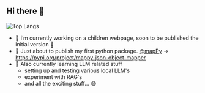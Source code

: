 ## Hi there 👋

 ![Top Langs](https://github-readme-stats.vercel.app/api/top-langs/?username=pazsitz&hide=&theme=catppuccin_latte)

- 🔭 I’m currently working on a children webpage, soon to be published the initial version 🤞
- 🎉 Just about to publish my first python package. [@mapPy](https://github.com/PazsitZ/mappy-json-object-mapper) -> https://pypi.org/project/mappy-json-object-mapper
- 🌱 Also currently learning LLM related stuff
  - setting up and testing various local LLM's
  - experiment with RAG's
  - and all the exciting stuff... 😄

<!--
**PazsitZ/PazsitZ** is a ✨ _special_ ✨ repository because its `README.md` (this file) appears on your GitHub profile.

Here are some ideas to get you started:

- 🔭 I’m currently working on ...
- 🌱 I’m currently learning ...
- 👯 I’m looking to collaborate on ...
- 🤔 I’m looking for help with ...
- 💬 Ask me about ...
- 📫 How to reach me: ...
- 😄 Pronouns: ...
- ⚡ Fun fact: ...
-->
